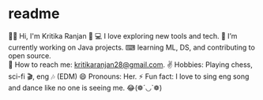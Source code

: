 # readme
👩🏻 Hi, I'm Kritika Ranjan 👋 
💻 I love exploring new tools and tech.
🌺 I’m currently working on Java projects. 
⌨ learning ML, DS, and contributing to open source.  
📩 How to reach me: kritikaranjan28@gmail.com.
✌ Hobbies: Playing chess, sci-fi 🎬, eng 🎶 (EDM)
😄 Pronouns: Her. 
⚡ Fun fact: I love to sing eng song and dance like no one is seeing me. 😂(❁´◡`❁)
